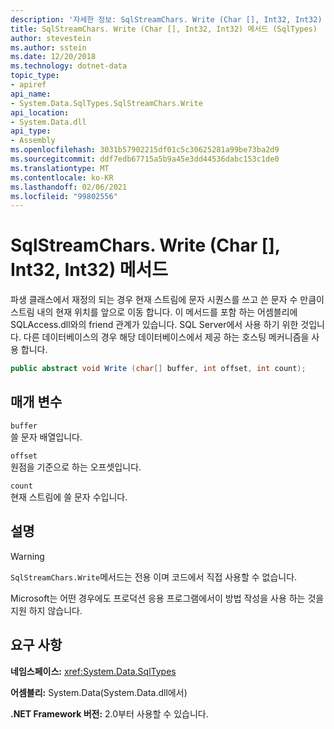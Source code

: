 ```yaml
---
description: '자세한 정보: SqlStreamChars. Write (Char [], Int32, Int32) 메서드'
title: SqlStreamChars. Write (Char [], Int32, Int32) 메서드 (SqlTypes)
author: stevestein
ms.author: sstein
ms.date: 12/20/2018
ms.technology: dotnet-data
topic_type:
- apiref
api_name:
- System.Data.SqlTypes.SqlStreamChars.Write
api_location:
- System.Data.dll
api_type:
- Assembly
ms.openlocfilehash: 3031b57902215df01c5c30625281a99be73ba2d9
ms.sourcegitcommit: ddf7edb67715a5b9a45e3dd44536dabc153c1de0
ms.translationtype: MT
ms.contentlocale: ko-KR
ms.lasthandoff: 02/06/2021
ms.locfileid: "99802556"
---
```

# <a name="sqlstreamcharswritechar-int32-int32-method"></a>SqlStreamChars. Write (Char [], Int32, Int32) 메서드

파생 클래스에서 재정의 되는 경우 현재 스트림에 문자 시퀀스를 쓰고 쓴 문자 수 만큼이 스트림 내의 현재 위치를 앞으로 이동 합니다. 이 메서드를 포함 하는 어셈블리에 SQLAccess.dll와의 friend 관계가 있습니다. SQL Server에서 사용 하기 위한 것입니다. 다른 데이터베이스의 경우 해당 데이터베이스에서 제공 하는 호스팅 메커니즘을 사용 합니다.

```csharp
public abstract void Write (char[] buffer, int offset, int count);
```

## <a name="parameters"></a>매개 변수

`buffer`  
쓸 문자 배열입니다.

`offset`  
원점을 기준으로 하는 오프셋입니다.

`count`  
현재 스트림에 쓸 문자 수입니다.

## <a name="remarks"></a>설명

> [!WARNING]
> `SqlStreamChars.Write`메서드는 전용 이며 코드에서 직접 사용할 수 없습니다.
>
> Microsoft는 어떤 경우에도 프로덕션 응용 프로그램에서이 방법 작성을 사용 하는 것을 지원 하지 않습니다.

## <a name="requirements"></a>요구 사항

**네임스페이스:** <xref:System.Data.SqlTypes>

**어셈블리:** System.Data(System.Data.dll에서)

**.NET Framework 버전:** 2.0부터 사용할 수 있습니다.
